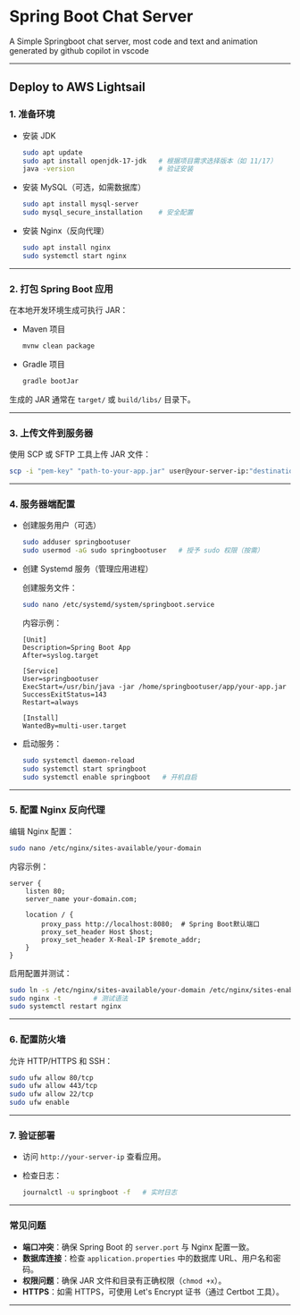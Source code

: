 # Spring Boot Chat Server

A Simple Springboot chat server, most code and text and animation generated by github copilot in vscode

---

## Deploy to AWS Lightsail

### 1. 准备环境

- 安装 JDK

  ```sh
  sudo apt update
  sudo apt install openjdk-17-jdk   # 根据项目需求选择版本（如 11/17）
  java -version                     # 验证安装
  ```

- 安装 MySQL（可选，如需数据库）

  ```sh
  sudo apt install mysql-server
  sudo mysql_secure_installation    # 安全配置
  ```

- 安装 Nginx（反向代理）

  ```sh
  sudo apt install nginx
  sudo systemctl start nginx
  ```

---

### 2. 打包 Spring Boot 应用

在本地开发环境生成可执行 JAR：

- Maven 项目

  ```sh
  mvnw clean package
  ```

- Gradle 项目

  ```sh
  gradle bootJar
  ```

生成的 JAR 通常在 `target/` 或 `build/libs/` 目录下。

---

### 3. 上传文件到服务器

使用 SCP 或 SFTP 工具上传 JAR 文件：

```sh
scp -i "pem-key" "path-to-your-app.jar" user@your-server-ip:"destination-path"
```

---

### 4. 服务器端配置

- 创建服务用户（可选）

  ```sh
  sudo adduser springbootuser
  sudo usermod -aG sudo springbootuser   # 授予 sudo 权限（按需）
  ```

- 创建 Systemd 服务（管理应用进程）

  创建服务文件：

  ```sh
  sudo nano /etc/systemd/system/springboot.service
  ```

  内容示例：

  ```
  [Unit]
  Description=Spring Boot App
  After=syslog.target

  [Service]
  User=springbootuser
  ExecStart=/usr/bin/java -jar /home/springbootuser/app/your-app.jar
  SuccessExitStatus=143
  Restart=always

  [Install]
  WantedBy=multi-user.target
  ```

- 启动服务：

  ```sh
  sudo systemctl daemon-reload
  sudo systemctl start springboot
  sudo systemctl enable springboot   # 开机自启
  ```

---

### 5. 配置 Nginx 反向代理

编辑 Nginx 配置：

```sh
sudo nano /etc/nginx/sites-available/your-domain
```

内容示例：

```
server {
    listen 80;
    server_name your-domain.com;

    location / {
        proxy_pass http://localhost:8080;  # Spring Boot默认端口
        proxy_set_header Host $host;
        proxy_set_header X-Real-IP $remote_addr;
    }
}
```

启用配置并测试：

```sh
sudo ln -s /etc/nginx/sites-available/your-domain /etc/nginx/sites-enabled/
sudo nginx -t        # 测试语法
sudo systemctl restart nginx
```

---

### 6. 配置防火墙

允许 HTTP/HTTPS 和 SSH：

```sh
sudo ufw allow 80/tcp
sudo ufw allow 443/tcp
sudo ufw allow 22/tcp
sudo ufw enable
```

---

### 7. 验证部署

- 访问 `http://your-server-ip` 查看应用。
- 检查日志：

  ```sh
  journalctl -u springboot -f   # 实时日志
  ```

---

### 常见问题

- **端口冲突**：确保 Spring Boot 的 `server.port` 与 Nginx 配置一致。
- **数据库连接**：检查 `application.properties` 中的数据库 URL、用户名和密码。
- **权限问题**：确保 JAR 文件和目录有正确权限（`chmod +x`）。
- **HTTPS**：如需 HTTPS，可使用 Let's Encrypt 证书（通过 Certbot 工具）。

---

